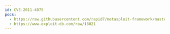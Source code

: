 ```yaml
---
id: CVE-2011-4075
pocs:
  - https://raw.githubusercontent.com/rapid7/metasploit-framework/master/modules/exploits/multi/http/phpldapadmin_query_engine.rb
  - https://www.exploit-db.com/raw/18021
---
```

